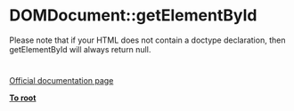 # DOMDocument::getElementById




<div class="phpcode"><span class="html">
Please note that if your HTML does not contain a doctype declaration, then getElementById will always return null.</span>
</div>
  

#

[Official documentation page](https://www.php.net/manual/en/domdocument.getelementbyid.php)

**[To root](/README.md)**